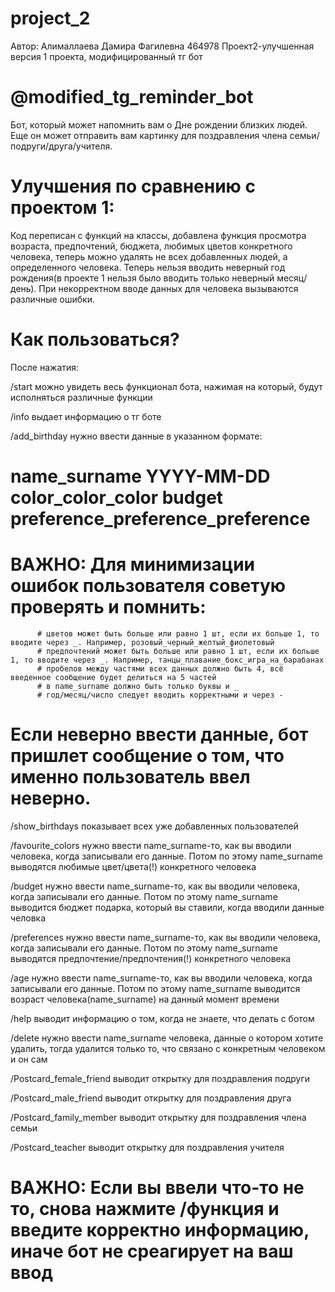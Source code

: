 # project_2
Автор: Алималлаева Дамира Фагилевна 464978
Проект2-улучшенная версия 1 проекта, модифицированный тг бот
# @modified_tg_reminder_bot
Бот, который может напомнить вам о Дне рождении близких людей. Еще он может отправить вам картинку для поздравления члена семьи/подруги/друга/учителя.

# Улучшения по сравнению с проектом 1:
Код переписан с функций на классы, добавлена функция просмотра возраста, предпочтений, бюджета, любимых цветов конкретного человека, теперь можно удалять не всех добавленных людей, а определенного человека. Теперь нельзя вводить неверный год рождения(в проекте 1 нельзя было вводить только неверный месяц/день). При некорректном вводе данных для человека вызываются различные ошибки.

# Как пользоваться?


После нажатия:

/start можно увидеть весь функционал бота, нажимая на который, будут исполняться различные функции

/info выдает информацию о тг боте

/add_birthday нужно ввести данные в указанном формате:  
# name_surname YYYY-MM-DD color_color_color budget preference_preference_preference
# ВАЖНО: Для минимизации ошибок пользователя советую проверять и помнить: 
          # цветов может быть больше или равно 1 шт, если их больше 1, то вводите через _. Например, розовый_черный_желтый_фиолетовый
          # предпочтений может быть больше или равно 1 шт, если их больше 1, то вводите через _. Например, танцы_плавание_бокс_игра_на_барабанах
          # пробелов между частями всех данных должно быть 4, всё введенное сообщение будет делиться на 5 частей
          # в name_surname должно быть только буквы и _
          # год/месяц/число следует вводить корректными и через -
# Если неверно ввести данные, бот пришлет сообщение о том, что именно пользователь ввел неверно.

/show_birthdays показывает всех уже добавленных пользователей

/favourite_colors нужно ввести name_surname-то, как вы вводили человека, когда записывали его данные. Потом по этому name_surname выводятся любимые цвет/цвета(!) конкретного человека

/budget нужно ввести name_surname-то, как вы вводили человека, когда записывали его данные. Потом по этому name_surname выводится бюджет подарка, который вы ставили, когда вводили данные человка

/preferences нужно ввести name_surname-то, как вы вводили человека, когда записывали его данные. Потом по этому name_surname выводятся предпочтение/предпочтения(!) конкретного человека

/age нужно ввести name_surname-то, как вы вводили человека, когда записывали его данные. Потом по этому name_surname выводится возраст человека(name_surname) на данный момент времени

/help выводит информацию о том, когда не знаете, что делать с ботом

/delete нужно ввести name_surname человека, данные о котором хотите удалить, тогда удалится только то, что связано с конкретным человеком и он сам

/Postcard_female_friend выводит открытку для поздравления подруги

/Postcard_male_friend выводит открытку для поздравления друга

/Postcard_family_member выводит открытку для поздравления члена семьи

/Postcard_teacher выводит открытку для поздравления учителя


# ВАЖНО: Если вы ввели что-то не то, снова нажмите /функция и введите корректно информацию, иначе бот не среагирует на ваш ввод




